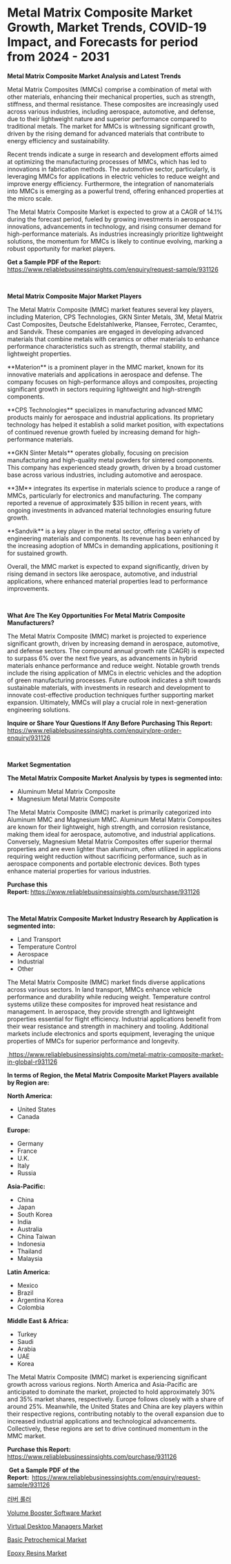 <p><h1>Metal Matrix Composite Market Growth, Market Trends, COVID-19 Impact, and Forecasts for period from 2024 - 2031</h1></p><p><strong>Metal Matrix Composite Market Analysis and Latest Trends</strong></p>
<p><p>Metal Matrix Composites (MMCs) comprise a combination of metal with other materials, enhancing their mechanical properties, such as strength, stiffness, and thermal resistance. These composites are increasingly used across various industries, including aerospace, automotive, and defense, due to their lightweight nature and superior performance compared to traditional metals. The market for MMCs is witnessing significant growth, driven by the rising demand for advanced materials that contribute to energy efficiency and sustainability.</p><p>Recent trends indicate a surge in research and development efforts aimed at optimizing the manufacturing processes of MMCs, which has led to innovations in fabrication methods. The automotive sector, particularly, is leveraging MMCs for applications in electric vehicles to reduce weight and improve energy efficiency. Furthermore, the integration of nanomaterials into MMCs is emerging as a powerful trend, offering enhanced properties at the micro scale.</p><p>The Metal Matrix Composite Market is expected to grow at a CAGR of 14.1% during the forecast period, fueled by growing investments in aerospace innovations, advancements in technology, and rising consumer demand for high-performance materials. As industries increasingly prioritize lightweight solutions, the momentum for MMCs is likely to continue evolving, marking a robust opportunity for market players.</p></p>
<p><strong>Get a Sample PDF of the Report:&nbsp;</strong> <a href="https://www.reliablebusinessinsights.com/enquiry/request-sample/931126">https://www.reliablebusinessinsights.com/enquiry/request-sample/931126</a></p>
<p>&nbsp;</p>
<p><strong>Metal Matrix Composite Major Market Players</strong></p>
<p><p>The Metal Matrix Composite (MMC) market features several key players, including Materion, CPS Technologies, GKN Sinter Metals, 3M, Metal Matrix Cast Composites, Deutsche Edelstahlwerke, Plansee, Ferrotec, Ceramtec, and Sandvik. These companies are engaged in developing advanced materials that combine metals with ceramics or other materials to enhance performance characteristics such as strength, thermal stability, and lightweight properties.</p><p>**Materion** is a prominent player in the MMC market, known for its innovative materials and applications in aerospace and defense. The company focuses on high-performance alloys and composites, projecting significant growth in sectors requiring lightweight and high-strength components. </p><p>**CPS Technologies** specializes in manufacturing advanced MMC products mainly for aerospace and industrial applications. Its proprietary technology has helped it establish a solid market position, with expectations of continued revenue growth fueled by increasing demand for high-performance materials.</p><p>**GKN Sinter Metals** operates globally, focusing on precision manufacturing and high-quality metal powders for sintered components. This company has experienced steady growth, driven by a broad customer base across various industries, including automotive and aerospace.</p><p>**3M** integrates its expertise in materials science to produce a range of MMCs, particularly for electronics and manufacturing. The company reported a revenue of approximately $35 billion in recent years, with ongoing investments in advanced material technologies ensuring future growth.</p><p>**Sandvik** is a key player in the metal sector, offering a variety of engineering materials and components. Its revenue has been enhanced by the increasing adoption of MMCs in demanding applications, positioning it for sustained growth.</p><p>Overall, the MMC market is expected to expand significantly, driven by rising demand in sectors like aerospace, automotive, and industrial applications, where enhanced material properties lead to performance improvements.</p></p>
<p>&nbsp;</p>
<p><strong>What Are The Key Opportunities For Metal Matrix Composite Manufacturers?</strong></p>
<p><p>The Metal Matrix Composite (MMC) market is projected to experience significant growth, driven by increasing demand in aerospace, automotive, and defense sectors. The compound annual growth rate (CAGR) is expected to surpass 6% over the next five years, as advancements in hybrid materials enhance performance and reduce weight. Notable growth trends include the rising application of MMCs in electric vehicles and the adoption of green manufacturing processes. Future outlook indicates a shift towards sustainable materials, with investments in research and development to innovate cost-effective production techniques further supporting market expansion. Ultimately, MMCs will play a crucial role in next-generation engineering solutions.</p></p>
<p><strong>Inquire or Share Your Questions If Any Before Purchasing This Report:</strong> <a href="https://www.reliablebusinessinsights.com/enquiry/pre-order-enquiry/931126">https://www.reliablebusinessinsights.com/enquiry/pre-order-enquiry/931126</a></p>
<p>&nbsp;</p>
<p><strong>Market Segmentation</strong></p>
<p><strong>The Metal Matrix Composite Market Analysis by types is segmented into:</strong></p>
<p><ul><li>Aluminum Metal Matrix Composite</li><li>Magnesium Metal Matrix Composite</li></ul></p>
<p><p>The Metal Matrix Composite (MMC) market is primarily categorized into Aluminum MMC and Magnesium MMC. Aluminum Metal Matrix Composites are known for their lightweight, high strength, and corrosion resistance, making them ideal for aerospace, automotive, and industrial applications. Conversely, Magnesium Metal Matrix Composites offer superior thermal properties and are even lighter than aluminum, often utilized in applications requiring weight reduction without sacrificing performance, such as in aerospace components and portable electronic devices. Both types enhance material properties for various industries.</p></p>
<p><strong>Purchase this Report:&nbsp;</strong><a href="https://www.reliablebusinessinsights.com/purchase/931126">https://www.reliablebusinessinsights.com/purchase/931126</a></p>
<p>&nbsp;</p>
<p><strong>The Metal Matrix Composite Market Industry Research by Application is segmented into:</strong></p>
<p><ul><li>Land Transport</li><li>Temperature Control</li><li>Aerospace</li><li>Industrial</li><li>Other</li></ul></p>
<p><p>The Metal Matrix Composite (MMC) market finds diverse applications across various sectors. In land transport, MMCs enhance vehicle performance and durability while reducing weight. Temperature control systems utilize these composites for improved heat resistance and management. In aerospace, they provide strength and lightweight properties essential for flight efficiency. Industrial applications benefit from their wear resistance and strength in machinery and tooling. Additional markets include electronics and sports equipment, leveraging the unique properties of MMCs for superior performance and longevity.</p></p>
<p><a href="https://www.reliablebusinessinsights.com/metal-matrix-composite-market-in-global-r931126">&nbsp;https://www.reliablebusinessinsights.com/metal-matrix-composite-market-in-global-r931126</a></p>
<p><strong>In terms of Region, the Metal Matrix Composite Market Players available by Region are:</strong></p>
<p>
    <p> <strong> North America: </strong>
        <ul>
            <li>United States</li>
            <li>Canada</li>
        </ul>
        </p> 
    <p> <strong> Europe: </strong>
        <ul>
            <li>Germany</li>
            <li>France</li>
            <li>U.K.</li>
            <li>Italy</li>
            <li>Russia</li>
        </ul>
        </p> 
    <p> <strong> Asia-Pacific: </strong>
        <ul>
            <li>China</li>
            <li>Japan</li>
            <li>South Korea</li>
            <li>India</li>
            <li>Australia</li>
            <li>China Taiwan</li>
            <li>Indonesia</li>
            <li>Thailand</li>
            <li>Malaysia</li>
        </ul>
        </p> 
    <p> <strong> Latin America: </strong>
        <ul>
            <li>Mexico</li>
            <li>Brazil</li>
            <li>Argentina Korea</li>
            <li>Colombia</li>
        </ul>
        </p> 
    <p> <strong> Middle East & Africa: </strong>
        <ul>
            <li>Turkey</li>
            <li>Saudi</li>
            <li>Arabia</li>
            <li>UAE</li>
            <li>Korea</li>
        </ul>
    </p>
    </p>
<p><p>The Metal Matrix Composite (MMC) market is experiencing significant growth across various regions. North America and Asia-Pacific are anticipated to dominate the market, projected to hold approximately 30% and 35% market shares, respectively. Europe follows closely with a share of around 25%. Meanwhile, the United States and China are key players within their respective regions, contributing notably to the overall expansion due to increased industrial applications and technological advancements. Collectively, these regions are set to drive continued momentum in the MMC market.</p></p>
<p><strong>Purchase this Report: </strong><a href="https://www.reliablebusinessinsights.com/purchase/931126">https://www.reliablebusinessinsights.com/purchase/931126</a></p>
<p>&nbsp;<strong>Get a Sample PDF of the Report:&nbsp;&nbsp;</strong><a href="https://www.reliablebusinessinsights.com/enquiry/request-sample/931126">https://www.reliablebusinessinsights.com/enquiry/request-sample/931126</a></p>
<p><strong></strong></p>
<p><p><a href="https://medium.com/@sskccayi85/%EA%B8%80%EB%A1%9C%EB%B2%8C-%EA%B3%A0%EB%AC%B4-%EB%A1%A4%EB%9F%AC-%EC%82%B0%EC%97%85-%EC%97%B0%EA%B5%AC-%EB%B3%B4%EA%B3%A0%EC%84%9C-%EA%B2%BD%EC%9F%81-%ED%99%98%EA%B2%BD-%EC%8B%9C%EC%9E%A5-%EA%B7%9C%EB%AA%A8-%EC%A7%80%EC%97%AD-%ED%98%84%ED%99%A9-%EB%B0%8F-%EC%A0%84%EB%A7%9D-%EC%98%88%EC%B8%A1-2024-2031-a5495f9d4c8c">러버 롤러</a></p><p><a href="https://www.linkedin.com/pulse/global-volume-booster-software-market-exploring-share-trends-c4bee?trackingId=5AT3uZt8RJ%2Bm7xnWhy30yQ%3D%3D">Volume Booster Software Market</a></p><p><a href="https://www.linkedin.com/pulse/virtual-desktop-managers-market-segmentation-geographical-regions-7iu4e?trackingId=1q5okREYSyiov%2BMQN6bucw%3D%3D">Virtual Desktop Managers Market</a></p><p><a href="https://github.com/NancyAlvarado586/Market-Research-Report-List-1/blob/main/basic-petrochemical-market.md">Basic Petrochemical Market</a></p><p><a href="https://github.com/BretDuke76/Market-Research-Report-List-1/blob/main/epoxy-resins-market.md">Epoxy Resins Market</a></p></p>